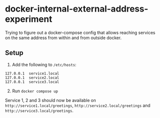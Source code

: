# docker-internal-external-address-experiment

Trying to figure out a docker-compose config that allows reaching services on the same address from within and from outside docker.

## Setup

1. Add the following to `/etc/hosts`:
```
127.0.0.1  service1.local
127.0.0.1  service2.local
127.0.0.1  service3.local
```

2. Run `docker compose up`

Service 1, 2 and 3 should now be available on `http://service1.local/greetings`, `http://service2.local/greetings` and `http://service3.local/greetings`.